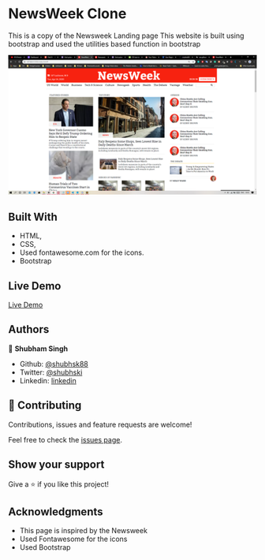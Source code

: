 # NewsWeek Clone

This is a copy of the Newsweek Landing page
This website is built using bootstrap and used the utilities based function in bootstrap

![screenshot](https://github.com/shubhsk88/newsweek-clone/blob/features/screenshot.png)

## Built With

- HTML,
- CSS,
- Used fontawesome.com for the icons.
- Bootstrap

## Live Demo

[Live Demo](https://rawcdn.githack.com/shubhsk88/newsweek-clone/8a5cd75a781d7eb3c202d0d54e209e002d985d74/index.html)

## Authors

👤 **Shubham Singh**

- Github: [@shubhsk88](https://github.com/shubhsk88)
- Twitter: [@shubhski](twitter.com/shubski)
- Linkedin: [linkedin](https://www.linkedin.com/in/shubham-singh-130349140/)

## 🤝 Contributing

Contributions, issues and feature requests are welcome!

Feel free to check the [issues page](issues/).

## Show your support

Give a ⭐️ if you like this project!

## Acknowledgments

- This page is inspired by the Newsweek
- Used Fontawesome for the icons
- Used Bootstrap
